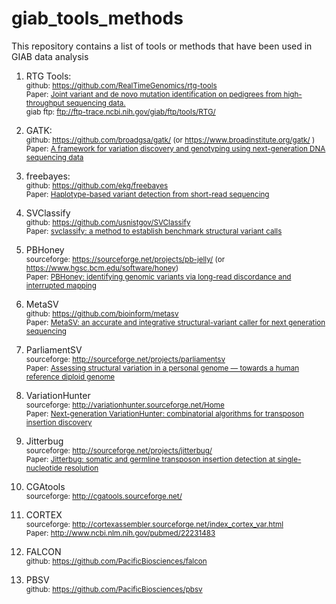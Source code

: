 # giab_tools_methods
This repository contains a list of tools or methods that have been used in GIAB data analysis


1. RTG Tools: <br />
   <sub>github: https://github.com/RealTimeGenomics/rtg-tools</sub><br />
   <sub>Paper: [Joint variant and de novo mutation identification on pedigrees from high-throughput sequencing data.](http://www.ncbi.nlm.nih.gov/pubmed/24874280)</sub><br />
   <sub>giab ftp: ftp://ftp-trace.ncbi.nih.gov/giab/ftp/tools/RTG/</sub><br />

2. GATK: <br />
   <sub>github: https://github.com/broadgsa/gatk/ (or https://www.broadinstitute.org/gatk/ )</sub><br />
   <sub>Paper: [A framework for variation discovery and genotyping using next-generation DNA sequencing data](http://www.ncbi.nlm.nih.gov/pubmed/21478889)</sub><br />

3. freebayes: <br />
   <sub>github: https://github.com/ekg/freebayes </sub><br />
   <sub>Paper: [Haplotype-based variant detection from short-read sequencing](http://arxiv.org/abs/1207.3907)</sub><br />

4. SVClassify <br />
   <sub>github: https://github.com/usnistgov/SVClassify</sub><br />
   <sub>Paper: [svclassify: a method to establish benchmark structural variant calls](http://biorxiv.org/content/early/2015/05/22/019372)</sub><br />

5. PBHoney<br />
   <sub>sourceforge: https://sourceforge.net/projects/pb-jelly/ (or https://www.hgsc.bcm.edu/software/honey)</sub><br />
   <sub>Paper: [PBHoney: identifying genomic variants via long-read discordance and interrupted mapping](http://www.biomedcentral.com/1471-2105/15/180)</sub><br />

6. MetaSV <br />
   <sub>github: https://github.com/bioinform/metasv</sub><br />
   <sub>Paper: [MetaSV: an accurate and integrative structural-variant caller for next generation sequencing](http://www.ncbi.nlm.nih.gov/pubmed/25861968)</sub><br />

7. ParliamentSV <br />
   <sub>sourceforge: http://sourceforge.net/projects/parliamentsv</sub><br />
   <sub>Paper: [Assessing structural variation in a personal genome — towards a human reference diploid genome](http://www.biomedcentral.com/1471-2164/16/286)</sub><br />

8. VariationHunter<br />
   <sub>sourceforge: http://variationhunter.sourceforge.net/Home</sub><br />
   <sub>Paper: [Next-generation VariationHunter: combinatorial algorithms for transposon insertion discovery](http://www.ncbi.nlm.nih.gov/pubmed/20529927)</sub><br />

9. Jitterbug <br />
   <sub>sourceforge: http://sourceforge.net/projects/jitterbug/</sub><br />
   <sub>Paper: [Jitterbug: somatic and germline transposon insertion detection at single-nucleotide resolution](http://www.biomedcentral.com/1471-2105/15/180)</sub><br />

10. CGAtools<br />
   <sub>sourceforge: http://cgatools.sourceforge.net/</sub><br />

11. CORTEX <br />
   <sub>sourceforge: http://cortexassembler.sourceforge.net/index_cortex_var.html</sub><br />
   <sub>Paper: http://www.ncbi.nlm.nih.gov/pubmed/22231483</sub><br />


12. FALCON<br />
   <sub>github: https://github.com/PacificBiosciences/falcon</sub><br />

13. PBSV<br />
   <sub>github: https://github.com/PacificBiosciences/pbsv</sub><br />


   



